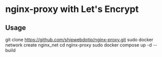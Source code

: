 # nginx-proxy with Let's Encrypt
## Usage
git clone https://github.com/shipwebdotjp/nginx-proxy.git
sudo docker network create nginx_net
cd nginx-proxy
sudo docker compose up -d --build